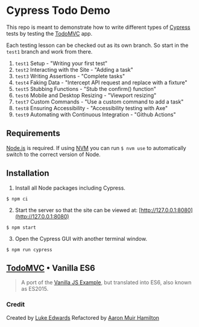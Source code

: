 # Cypress Todo Demo

This repo is meant to demonstrate how to write different types of
[Cypress](https://www.cypress.io/) tests by testing the
[TodoMVC](http://todomvc.com) app.

Each testing lesson can be checked out as its own branch. So start in the
`test1` branch and work from there.

1. `test1` Setup - "Writing your first test"
2. `test2` Interacting with the Site - "Adding a task"
3. `test3` Writing Assertions - "Complete tasks"
4. `test4` Faking Data - "Intercept API request and replace with a fixture"
5. `test5` Stubbing Functions - "Stub the confirm() function"
6. `test6` Mobile and Desktop Resizing - "Viewport resizing"
7. `test7` Custom Commands - "Use a custom command to add a task"
8. `test8` Ensuring Accessibility - "Accessibility testing with Axe"
9. `test9` Automating with Continuous Integration - "Github Actions"

## Requirements

[Node.js](https://nodejs.org) is required. If using
[NVM](https://github.com/nvm-sh/nvm) you can run `$ nvm use` to automatically
switch to the correct version of Node.

## Installation

1. Install all Node packages including Cypress.

```shell
$ npm ci
```

2. Start the server so that the site can be viewed at: 
[http://127.0.0.1:8080](http://127.0.0.1:8080)

```shell
$ npm start
```



3. Open the Cypress GUI with another terminal window.

```shell
$ npm run cypress
```

## [TodoMVC](http://todomvc.com) • Vanilla ES6

> A port of the [Vanilla JS Example](http://todomvc.com/examples/vanillajs/),
> but translated into ES6, also known as ES2015.


### Credit

Created by [Luke Edwards](http://www.lukeed.com)
Refactored by [Aaron Muir Hamilton](https://github.com/xorgy)
